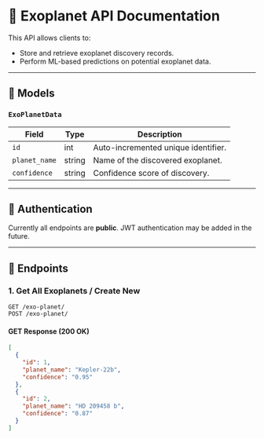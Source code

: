 # 🌌 Exoplanet API Documentation

This API allows clients to:  
- Store and retrieve exoplanet discovery records.  
- Perform ML-based predictions on potential exoplanet data.  

---

## 🔹 Models

### `ExoPlanetData`
| Field        | Type   | Description                         |
|--------------|--------|-------------------------------------|
| `id`         | int    | Auto-incremented unique identifier. |
| `planet_name`| string | Name of the discovered exoplanet.   |
| `confidence` | string | Confidence score of discovery.      |

---

## 🔹 Authentication
Currently all endpoints are **public**. JWT authentication may be added in the future.  

---

## 🔹 Endpoints

### 1. **Get All Exoplanets / Create New**
`GET /exo-planet/`  
`POST /exo-planet/`

#### **GET Response (200 OK)**
```json
[
  {
    "id": 1,
    "planet_name": "Kepler-22b",
    "confidence": "0.95"
  },
  {
    "id": 2,
    "planet_name": "HD 209458 b",
    "confidence": "0.87"
  }
]
